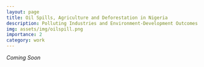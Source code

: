 ```yaml
---
layout: page
title: Oil Spills, Agriculture and Deforestation in Nigeria
description: Polluting Industries and Environment-Development Outcomes
img: assets/img/oilspill.png
importance: 2
category: work
---
```


_Coming Soon_